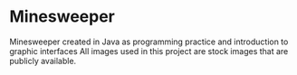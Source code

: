 # Minesweeper
Minesweeper created in Java as programming practice and introduction to graphic interfaces
All images used in this project are stock images that are publicly available.
